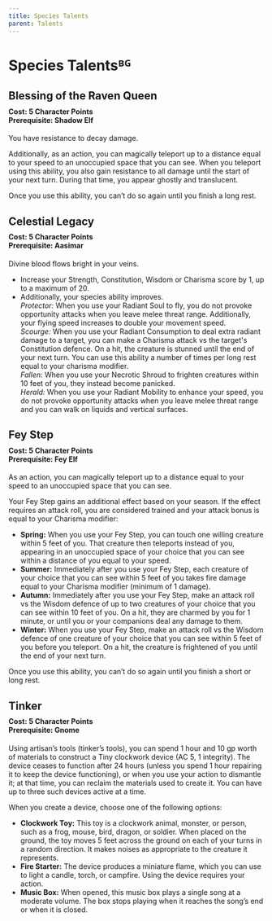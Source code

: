 ```yaml
---
title: Species Talents
parent: Talents
---
```


# Species Talentsᴮᴳ

## Blessing of the Raven Queen

<div style="margin-top:-10px;"></div>

#### **Cost:** 5 Character Points<br>**Prerequisite:** Shadow Elf
You have resistance to decay damage.

Additionally, as an action, you can magically teleport up to a distance equal to your speed to an unoccupied space that you can see. When you teleport using this ability, you also gain resistance to all damage until the start of your next turn. During that time, you appear ghostly and translucent.

Once you use this ability, you can’t do so again until you finish a long rest.

## Celestial Legacy

<div style="margin-top:-10px;"></div>

#### **Cost:** 5 Character Points<br>**Prerequisite:** Aasimar
Divine blood flows bright in your veins.
* Increase your Strength, Constitution, Wisdom or Charisma score by 1, up to a maximum of 20.
* Additionally, your species ability improves.<br>
  *Protector:* When you use your Radiant Soul to fly, you do not provoke opportunity attacks when you leave melee threat range. Additionally, your flying speed increases to double your movement speed.<br>
  *Scourge:* When you use your Radiant Consumption to deal extra radiant damage to a target, you can make a Charisma attack vs the target's Constitution defence. On a hit, the creature is stunned until the end of your next turn. You can use this ability a number of times per long rest equal to your charisma modifier.<br>
  *Fallen:* When you use your Necrotic Shroud to frighten creatures within 10 feet of you, they instead become panicked.<br>
  *Herald:* When you use your Radiant Mobility to enhance your speed, you do not provoke opportunity attacks when you leave melee threat range and you can walk on liquids and vertical surfaces.

## Fey Step

<div style="margin-top:-10px;"></div>

#### **Cost:** 5 Character Points<br>**Prerequisite:** Fey Elf
As an action, you can magically teleport up to a distance equal to your speed to an unoccupied space that you can see. 

Your Fey Step gains an additional effect based on your season. If the effect requires an attack roll, you are considered trained and your attack bonus is equal to your Charisma modifier:
* **Spring:** When you use your Fey Step, you can touch one willing creature within 5 feet of you. That creature then teleports instead of you, appearing in an unoccupied space of your choice that you can see within a distance of you equal to your speed.
* **Summer:** Immediately after you use your Fey Step, each creature of your choice that you can see within 5 feet of you takes fire damage equal to your Charisma modifier (minimum of 1 damage).
* **Autumn:** Immediately after you use your Fey Step, make an attack roll vs the Wisdom defence of up to two creatures of your choice that you can see within 10 feet of you. On a hit, they are charmed by you for 1 minute, or until you or your companions deal any damage to them.
* **Winter:** When you use your Fey Step, make an attack roll vs the Wisdom defence of one creature of your choice that you can see within 5 feet of you before you teleport. On a hit, the creature is frightened of you until the end of your next turn.

Once you use this ability, you can’t do so again until you finish a short or long rest.

## Tinker

<div style="margin-top:-10px;"></div>

#### **Cost:** 5 Character Points<br>**Prerequisite:** Gnome
Using artisan’s tools (tinker’s tools), you can spend 1 hour and 10 gp worth of materials to construct a Tiny clockwork device (AC 5, 1 integrity). The device ceases to function after 24 hours (unless you spend 1 hour repairing it to keep the device functioning), or when you use your action to dismantle it; at that time, you can reclaim the materials used to create it. You can have up to three such devices active at a time.

When you create a device, choose one of the following options:
* **Clockwork Toy:** This toy is a clockwork animal, monster, or person, such as a frog, mouse, bird, dragon, or soldier. When placed on the ground, the toy moves 5 feet across the ground on each of your turns in a random direction. It makes noises as appropriate to the creature it represents.
* **Fire Starter:** The device produces a miniature flame, which you can use to light a candle, torch, or campfire. Using the device requires your action.
* **Music Box:** When opened, this music box plays a single song at a moderate volume. The box stops playing when it reaches the song’s end or when it is closed.
